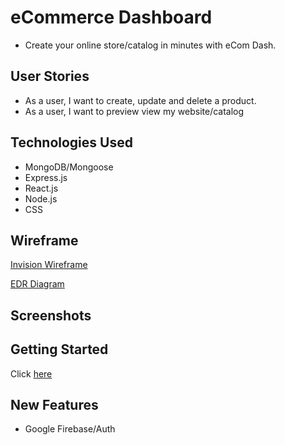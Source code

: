 # eCommerce Dashboard
- Create your online store/catalog in minutes with eCom Dash. 

## User Stories
- As a user, I want to create, update and delete a product.
- As a user, I want to preview view my website/catalog

## Technologies Used
- MongoDB/Mongoose
- Express.js
- React.js
- Node.js
- CSS

## Wireframe
[Invision Wireframe](https://luisvillarreal477076.invisionapp.com/freehand/eCom-Dash-4iiG2lebm?dsid_h=ed6f1a990847e742720506af11497d33f3b57a2da480fe73f3cf548f67f97b63&uid_h=f885f3bae13c579c8c4fa7c53f97080c7ac2858895acd6881a703f82d22949bd)

[EDR Diagram]()

## Screenshots

## Getting Started
Click [here](#)

## New Features
- Google Firebase/Auth